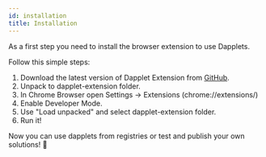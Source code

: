 ```yaml
---
id: installation
title: Installation
---
```


As a first step you need to install the browser extension to use Dapplets.

Follow this simple steps:

1. Download the latest version of Dapplet Extension from [GitHub](https://github.com/dapplets/dapplet-extension/releases).
2. Unpack to dapplet-extension folder.
3. In Chrome Browser open Settings -> Extensions (chrome://extensions/)
4. Enable Developer Mode.
5. Use "Load unpacked" and select dapplet-extension folder.
6. Run it!

Now you can use dapplets from registries or test and publish your own solutions! :rocket: